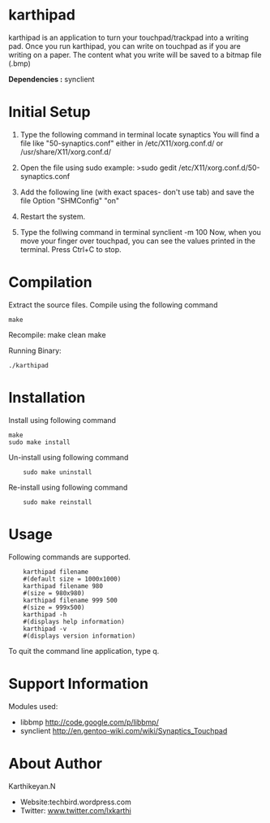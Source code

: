 karthipad
=========
karthipad is an application to turn your touchpad/trackpad into a writing pad.
Once you run karthipad, you can write on touchpad as if you are writing on a paper.
The content what you write will be saved to a bitmap file (.bmp)

**Dependencies :** synclient

Initial Setup
=============

1. Type the following command in terminal
		locate synaptics
	You will find a file like "50-synaptics.conf"
	 either in /etc/X11/xorg.conf.d/ or /usr/share/X11/xorg.conf.d/

2. Open the file using sudo
	    example: >sudo gedit /etc/X11/xorg.conf.d/50-synaptics.conf

3. Add the following line (with exact spaces- don't use tab) and save the file
	        Option         "SHMConfig" "on"

4. Restart the system.

5. Type the follwing command in terminal
	    synclient -m 100
	 Now, when you move your finger over touchpad, you can see the values printed in the terminal.
	 Press Ctrl+C to stop.

Compilation
===========

Extract the source files.
Compile using the following command

	make

Recompile:
		make clean
		make

Running Binary:

	./karthipad

Installation
============
Install using following command

	make
	sudo make install

Un-install using following command

		sudo make uninstall

Re-install using following command

		sudo make reinstall
Usage
=====
Following commands are supported.

		karthipad filename
		#(default size = 1000x1000)
		karthipad filename 980
		#(size = 980x980)
		karthipad filename 999 500
		#(size = 999x500)
		karthipad -h
		#(displays help information)
		karthipad -v
		#(displays version information)
To quit the command line application, type q.

Support Information
===================

Modules used:

- libbmp http://code.google.com/p/libbmp/
- synclient http://en.gentoo-wiki.com/wiki/Synaptics_Touchpad

About Author
============
Karthikeyan.N
- Website:techbird.wordpress.com
- Twitter: www.twitter.com/lxkarthi
